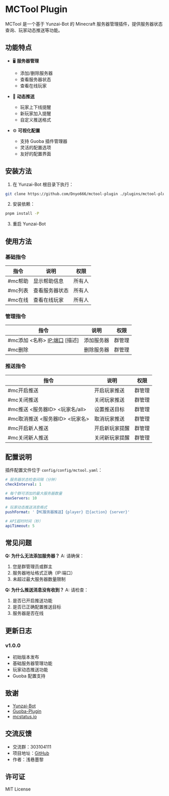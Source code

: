 # MCTool Plugin

MCTool 是一个基于 Yunzai-Bot 的 Minecraft 服务器管理插件，提供服务器状态查询、玩家动态推送等功能。

## 功能特点

- 🖥️ **服务器管理**
  - 添加/删除服务器
  - 查看服务器状态
  - 查看在线玩家

- 📢 **动态推送**
  - 玩家上下线提醒
  - 新玩家加入提醒
  - 自定义推送格式

- ⚙️ **可视化配置**
  - 支持 Guoba 插件管理器
  - 灵活的配置选项
  - 友好的配置界面

## 安装方法

1. 在 Yunzai-Bot 根目录下执行：
```bash
git clone https://github.com/Dnyo666/mctool-plugin ./plugins/mctool-plugin/
```

2. 安装依赖：
```bash
pnpm install -P
```

3. 重启 Yunzai-Bot

## 使用方法

### 基础指令

| 指令 | 说明 | 权限 |
|------|------|------|
| #mc帮助 | 显示帮助信息 | 所有人 |
| #mc列表 | 查看服务器状态 | 所有人 |
| #mc在线 | 查看在线玩家 | 所有人 |

### 管理指令

| 指令 | 说明 | 权限 |
|------|------|------|
| #mc添加 <名称> <IP:端口> [描述] | 添加服务器 | 群管理 |
| #mc删除 <ID> | 删除服务器 | 群管理 |

### 推送指令

| 指令 | 说明 | 权限 |
|------|------|------|
| #mc开启推送 | 开启玩家推送 | 群管理 |
| #mc关闭推送 | 关闭玩家推送 | 群管理 |
| #mc推送 <服务器ID> <玩家名/all> | 设置推送目标 | 群管理 |
| #mc取消推送 <服务器ID> <玩家名> | 取消玩家推送 | 群管理 |
| #mc开启新人推送 | 开启新玩家提醒 | 群管理 |
| #mc关闭新人推送 | 关闭新玩家提醒 | 群管理 |

## 配置说明

插件配置文件位于 `config/config/mctool.yaml`：

```yaml
# 服务器状态检查间隔（分钟）
checkInterval: 1

# 每个群可添加的最大服务器数量
maxServers: 10

# 玩家动态推送消息格式
pushFormat: '【MC服务器推送】{player} 已{action} {server}'

# API超时时间（秒）
apiTimeout: 5
```

## 常见问题

**Q: 为什么无法添加服务器？**
A: 请确保：
1. 您是群管理员或群主
2. 服务器地址格式正确（IP:端口）
3. 未超过最大服务器数量限制

**Q: 为什么推送消息没有收到？**
A: 请检查：
1. 是否已开启推送功能
2. 是否已正确配置推送目标
3. 服务器是否在线

## 更新日志

### v1.0.0
- 初始版本发布
- 基础服务器管理功能
- 玩家动态推送功能
- Guoba 配置支持

## 致谢

- [Yunzai-Bot](https://github.com/Le-niao/Yunzai-Bot)
- [Guoba-Plugin](https://github.com/guoba-yunzai/guoba-plugin)
- [mcstatus.io](https://mcstatus.io/)

## 交流反馈

- 交流群：303104111
- 项目地址：[GitHub](https://github.com/Dnyo666/mctool-plugin)
- 作者：浅巷墨黎

## 许可证

MIT License
